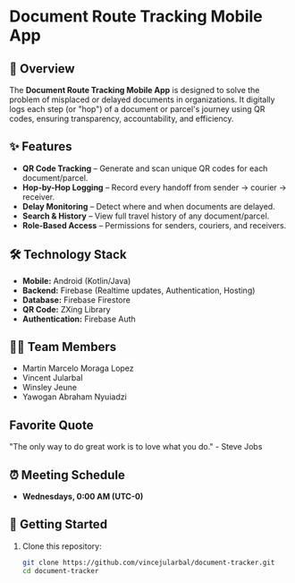 # Document Route Tracking Mobile App

## 📌 Overview
The **Document Route Tracking Mobile App** is designed to solve the problem of misplaced or delayed documents in organizations. It digitally logs each step (or "hop") of a document or parcel's journey using QR codes, ensuring transparency, accountability, and efficiency.

## ✨ Features
- **QR Code Tracking** – Generate and scan unique QR codes for each document/parcel.
- **Hop-by-Hop Logging** – Record every handoff from sender → courier → receiver.
- **Delay Monitoring** – Detect where and when documents are delayed.
- **Search & History** – View full travel history of any document/parcel.
- **Role-Based Access** – Permissions for senders, couriers, and receivers.

## 🛠️ Technology Stack
- **Mobile:** Android (Kotlin/Java)
- **Backend:** Firebase (Realtime updates, Authentication, Hosting)
- **Database:** Firebase Firestore
- **QR Code:** ZXing Library
- **Authentication:** Firebase Auth

## 👨‍💻 Team Members
- Martin Marcelo Moraga Lopez  
- Vincent Jularbal  
- Winsley Jeune  
- Yawogan Abraham Nyuiadzi  

## Favorite Quote
"The only way to do great work is to love what you do." - Steve Jobs
  
## ⏰ Meeting Schedule
- **Wednesdays, 0:00 AM (UTC-0)**

## 🚀 Getting Started
1. Clone this repository:
   ```bash
   git clone https://github.com/vincejularbal/document-tracker.git
   cd document-tracker
